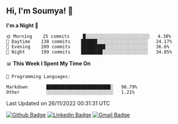 ## Hi, I'm Soumya! 👋

<!--START_SECTION:waka-->
**I'm a Night 🦉** 

```text
🌞 Morning    25 commits     █░░░░░░░░░░░░░░░░░░░░░░░░   4.38% 
🌆 Daytime    138 commits    ██████░░░░░░░░░░░░░░░░░░░   24.17% 
🌃 Evening    209 commits    █████████░░░░░░░░░░░░░░░░   36.6% 
🌙 Night      199 commits    ████████░░░░░░░░░░░░░░░░░   34.85%

```


📊 **This Week I Spent My Time On** 

```text
💬 Programming Languages: 

Markdown       ████████████████████████░   98.79% 
Other          ░░░░░░░░░░░░░░░░░░░░░░░░░   1.21%
```


 Last Updated on 26/11/2022 00:31:31 UTC
<!--END_SECTION:waka-->

[![Github Badge](https://img.shields.io/badge/-rubyruins-grey?style=for-the-badge&logo=github&logoColor=white&link=https://github.com/rubyruins/)](https://www.github.com/rubyruins/) 
[![Linkedin Badge](https://img.shields.io/badge/-Soumya%20Parekh-0072b1?style=for-the-badge&logo=Linkedin&logoColor=white&link=https://www.linkedin.com/in/Soumya-Parekh/)](https://www.linkedin.com/in/Soumya-Parekh/) 
[![Gmail Badge](https://img.shields.io/badge/-soumyaparekh.me@gmail.com-c14438?style=for-the-badge&logo=Gmail&logoColor=white&link=mailto:soumyaparekh.me@gmail.com)](mailto:soumyaparekh.me@gmail.com) 
